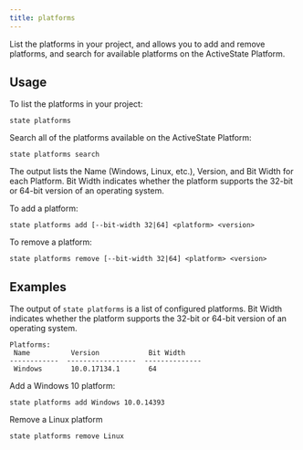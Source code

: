 ```yaml
---
title: platforms
---
```


List the platforms in your project, and allows you to add and remove platforms, and search for available platforms on the ActiveState Platform.<!--more--> 

## Usage

To list the platforms in your project:

```text
state platforms
```

Search all of the platforms available on the ActiveState Platform:

```text
state platforms search
```

The output lists the Name (Windows, Linux, etc.), Version, and Bit Width for each Platform. Bit Width indicates whether the platform supports the 32-bit or 64-bit version of an operating system.

To add a platform:

```text
state platforms add [--bit-width 32|64] <platform> <version>
```

To remove a platform:

```text
state platforms remove [--bit-width 32|64] <platform> <version>
```

## Examples

The output of `state platforms` is a list of configured platforms. Bit Width indicates whether the platform supports the 32-bit or 64-bit version of an operating system.

```text
Platforms:
 Name          Version            Bit Width
------------  -----------------  --------------
 Windows       10.0.17134.1       64
```

Add a Windows 10 platform:

```text
state platforms add Windows 10.0.14393
```

Remove a Linux platform

```text
state platforms remove Linux 
```